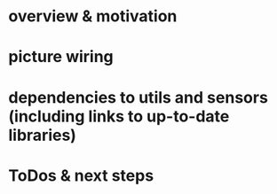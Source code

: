 # overview & motivation
# picture wiring
# dependencies to utils and sensors (including links to up-to-date libraries)
# ToDos & next steps
